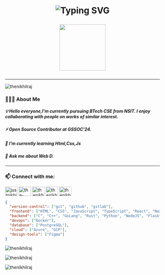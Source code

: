<h1 align="center"> 
 
 ![Typing SVG](https://readme-typing-svg.demolab.com?font=Fira+Code&pause=2000&random=false&width=280&lines=Hi+there+.+I'm+Nikhil+!+👋🏻)

<img align="center" src="https://c.tenor.com/neqnFd4CHWAAAAAC/up-wave.gif" width=150 />  </h1>
<hr>
<!-- ## GSSOC(24) Badges 🍁
<div style='display:flex; align-items:center; gap: 10px;' align='center'><a href="https://gssoc.girlscript.tech/leaderboard">
<img src="https://raw.githubusercontent.com/girlscript/gssoc-website-new/main/public/badges/postman.png" width="100px" height="100px" />
  <img src="https://github.com/girlscript/gssoc-website-new/blob/main/public/badges/1.png" width="100px" height="100px" />
  <img src="https://github.com/girlscript/gssoc-website-new/blob/main/public/badges/2.png" width="100px" height="100px" />
  <img src="https://github.com/girlscript/gssoc-website-new/blob/main/public/badges/3.png" width="100px" height="100px" />
  <img src="https://github.com/girlscript/gssoc-website-new/blob/main/public/badges/4.png" width="100px" height="100px" />
  <img src="https://github.com/girlscript/gssoc-website-new/blob/main/public/badges/5.png" width="100px" height="100px" /></a>
</div> -->
<p align="left"> <img src="https://komarev.com/ghpvc/?username=thenikhilraj&label=Profile%20views&color=0e75b6&style=flat" alt="thenikhilraj" /> </p>
<h3>👨🏻‍💻  About Me</h3>
<h5>💡   Hello everyone,I'm currently pursuing BTech CSE from NSIT. I enjoy collaborating with people on works of similar interest.</h5>
<h5>⚡ Open Source Contributor at GSSOC'24.</h5>
<h5>🌱 I’m currently learning Html,Css,Js</h5>
<h5>💬 Ask me about Web D.</h5>
<hr>

<h3 align="left">📫 Connect with me:</h3>
<p align="left">
<a href="https://twitter.com/justnikhilraj" target="blank"><img align="center" src="https://raw.githubusercontent.com/rahuldkjain/github-profile-readme-generator/master/src/images/icons/Social/twitter.svg" alt="justnikhilraj" height="30" width="40" /></a>
<a href="https://linkedin.com/in/the-nikhil-raj" target="blank"><img align="center" src="https://raw.githubusercontent.com/rahuldkjain/github-profile-readme-generator/master/src/images/icons/Social/linked-in-alt.svg" alt="the-nikhil-raj" height="30" width="40" /></a>
<a href="https://kaggle.com/thenikhilraj" target="blank"><img align="center" src="https://raw.githubusercontent.com/rahuldkjain/github-profile-readme-generator/master/src/images/icons/Social/kaggle.svg" alt="thenikhilraj" height="30" width="40" /></a>
<a href="https://www.leetcode.com/thenikhilraj" target="blank"><img align="center" src="https://raw.githubusercontent.com/rahuldkjain/github-profile-readme-generator/master/src/images/icons/Social/leet-code.svg" alt="thenikhilraj" height="30" width="40" /></a>
<a href="https://auth.geeksforgeeks.org/user/thenikhilraj" target="blank"><img align="center" src="https://raw.githubusercontent.com/rahuldkjain/github-profile-readme-generator/master/src/images/icons/Social/geeks-for-geeks.svg" alt="thenikhilraj" height="30" width="40" /></a>
</p>

```json
{
  "version-control": ["git", "github", "gitlab"],
  "frontend": ["HTML", "CSS", "JavaScript", "TypeScript", "React", "NextJs", "Astro", "Framer"],
  "backend": ["C", "C++", "GoLang", "Rust", "Python", "NodeJS", "Flask"],
  "devops": ["Docker"],
  "database": ["PostgreSQL"],
  "cloud": ["Azure", "GCP"],
  "design-tools": ["Figma"]
}
```

<p>&nbsp;<img align="left" src="https://github-readme-stats.vercel.app/api?username=thenikhilraj&show_icons=true&locale=en" alt="thenikhilraj" /></p>

<p><img align="center" src="https://github-readme-streak-stats.herokuapp.com/?user=thenikhilraj&" alt="thenikhilraj" /></p>

<p><img align="center" src="https://github-readme-stats.vercel.app/api/top-langs?username=thenikhilraj&show_icons=true&locale=en&layout=compact" alt="thenikhilraj" /></p>

